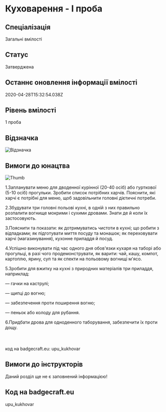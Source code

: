 # Куховарення - І проба

## Спеціалізація

Загальні вмілості

## Статус

Затверджена

## Останнє оновлення інформації вмілості

2020-04-28T15:32:54.038Z

## Рівень вмілості

1 проба

## Відзначка

![Відзначка](../images/Kukhovarennia_I/___________.jpg)

## Вимоги до юнацтва

<p><img alt="Thumb            " src="/uploads/textareas/bootsy/image/53/small____________.jpg"><br></p><p>1.Запланувати меню для дводенної курінної (20-40 осіб)
або гурткової (5-10 осіб) прогульки. Зробити список потрібних харчів. Пояснити,
які харчі є потрібні для меню, щоб задовільнити головні дієтичні потреби.</p>

<p>2.Збудувати три головні польові кухні, в одній з них
правильно розпалити вогнище мокрими і сухи­ми дровами. Знати де й коли їх
застосовують.</p>

<p>3.Пояснити та показати: як дотримуватись чистоти в
кухні; що робити з відпадками; як підготувати миття посуду та монашок; як
переховувати харчі (магазинування), кухонне приладдя й посуд.</p>

<p>4.Успішно виконувати під час одного дня обов'язки кухаря
на таборі або прогульці, в разі чого проде­монструвати, як варити: чай, кашу,
компот, кар­топлю, ярину, суп та як спекти на польовому вогнищі м'ясо.</p>

<p>5.Зробити для вжитку на кухні з природних мате­ріалів
три приладдя, наприклад:</p>

<p>— гачки на каструлі;</p>

<p>— щипці до вогню;</p>

<p>— забезпечення проти поширення вогню;</p>

<p>— пеньок або колоду для рубання.</p>

6.Придбати дрова для
одноденного таборування, забезпечити їх проти дощу.<br><br><br><br>код на badgecraft.eu: upu_kukhovar<br>

## Вимоги до інструкторів

Даний розділ ще не є заповнений інформацією!

## Код на badgecraft.eu

upu_kukhovar